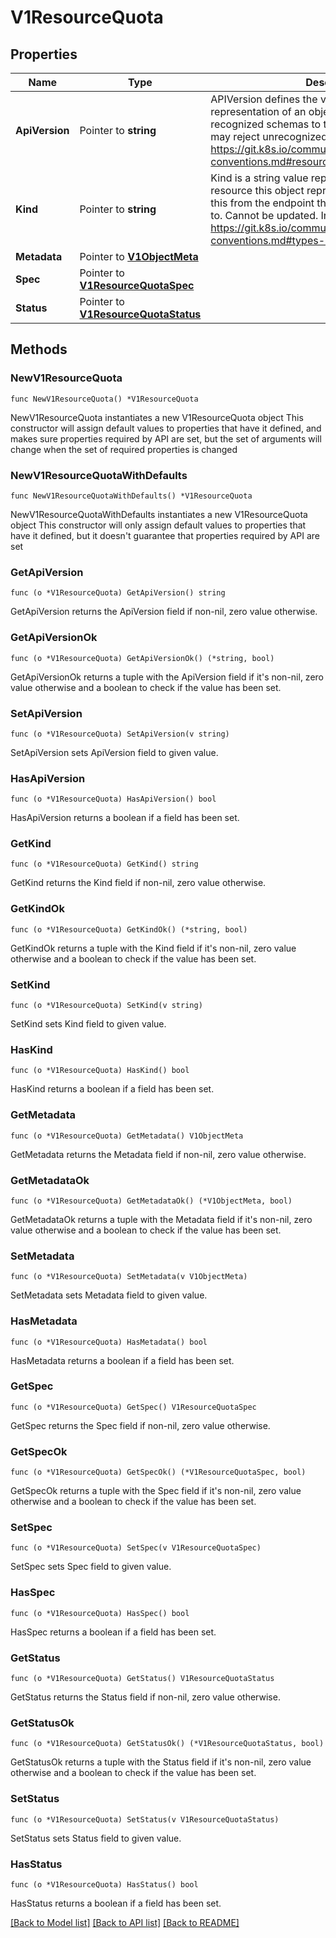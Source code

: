 # V1ResourceQuota

## Properties

Name | Type | Description | Notes
------------ | ------------- | ------------- | -------------
**ApiVersion** | Pointer to **string** | APIVersion defines the versioned schema of this representation of an object. Servers should convert recognized schemas to the latest internal value, and may reject unrecognized values. More info: https://git.k8s.io/community/contributors/devel/api-conventions.md#resources | [optional] 
**Kind** | Pointer to **string** | Kind is a string value representing the REST resource this object represents. Servers may infer this from the endpoint the client submits requests to. Cannot be updated. In CamelCase. More info: https://git.k8s.io/community/contributors/devel/api-conventions.md#types-kinds | [optional] 
**Metadata** | Pointer to [**V1ObjectMeta**](V1ObjectMeta.md) |  | [optional] 
**Spec** | Pointer to [**V1ResourceQuotaSpec**](V1ResourceQuotaSpec.md) |  | [optional] 
**Status** | Pointer to [**V1ResourceQuotaStatus**](V1ResourceQuotaStatus.md) |  | [optional] 

## Methods

### NewV1ResourceQuota

`func NewV1ResourceQuota() *V1ResourceQuota`

NewV1ResourceQuota instantiates a new V1ResourceQuota object
This constructor will assign default values to properties that have it defined,
and makes sure properties required by API are set, but the set of arguments
will change when the set of required properties is changed

### NewV1ResourceQuotaWithDefaults

`func NewV1ResourceQuotaWithDefaults() *V1ResourceQuota`

NewV1ResourceQuotaWithDefaults instantiates a new V1ResourceQuota object
This constructor will only assign default values to properties that have it defined,
but it doesn't guarantee that properties required by API are set

### GetApiVersion

`func (o *V1ResourceQuota) GetApiVersion() string`

GetApiVersion returns the ApiVersion field if non-nil, zero value otherwise.

### GetApiVersionOk

`func (o *V1ResourceQuota) GetApiVersionOk() (*string, bool)`

GetApiVersionOk returns a tuple with the ApiVersion field if it's non-nil, zero value otherwise
and a boolean to check if the value has been set.

### SetApiVersion

`func (o *V1ResourceQuota) SetApiVersion(v string)`

SetApiVersion sets ApiVersion field to given value.

### HasApiVersion

`func (o *V1ResourceQuota) HasApiVersion() bool`

HasApiVersion returns a boolean if a field has been set.

### GetKind

`func (o *V1ResourceQuota) GetKind() string`

GetKind returns the Kind field if non-nil, zero value otherwise.

### GetKindOk

`func (o *V1ResourceQuota) GetKindOk() (*string, bool)`

GetKindOk returns a tuple with the Kind field if it's non-nil, zero value otherwise
and a boolean to check if the value has been set.

### SetKind

`func (o *V1ResourceQuota) SetKind(v string)`

SetKind sets Kind field to given value.

### HasKind

`func (o *V1ResourceQuota) HasKind() bool`

HasKind returns a boolean if a field has been set.

### GetMetadata

`func (o *V1ResourceQuota) GetMetadata() V1ObjectMeta`

GetMetadata returns the Metadata field if non-nil, zero value otherwise.

### GetMetadataOk

`func (o *V1ResourceQuota) GetMetadataOk() (*V1ObjectMeta, bool)`

GetMetadataOk returns a tuple with the Metadata field if it's non-nil, zero value otherwise
and a boolean to check if the value has been set.

### SetMetadata

`func (o *V1ResourceQuota) SetMetadata(v V1ObjectMeta)`

SetMetadata sets Metadata field to given value.

### HasMetadata

`func (o *V1ResourceQuota) HasMetadata() bool`

HasMetadata returns a boolean if a field has been set.

### GetSpec

`func (o *V1ResourceQuota) GetSpec() V1ResourceQuotaSpec`

GetSpec returns the Spec field if non-nil, zero value otherwise.

### GetSpecOk

`func (o *V1ResourceQuota) GetSpecOk() (*V1ResourceQuotaSpec, bool)`

GetSpecOk returns a tuple with the Spec field if it's non-nil, zero value otherwise
and a boolean to check if the value has been set.

### SetSpec

`func (o *V1ResourceQuota) SetSpec(v V1ResourceQuotaSpec)`

SetSpec sets Spec field to given value.

### HasSpec

`func (o *V1ResourceQuota) HasSpec() bool`

HasSpec returns a boolean if a field has been set.

### GetStatus

`func (o *V1ResourceQuota) GetStatus() V1ResourceQuotaStatus`

GetStatus returns the Status field if non-nil, zero value otherwise.

### GetStatusOk

`func (o *V1ResourceQuota) GetStatusOk() (*V1ResourceQuotaStatus, bool)`

GetStatusOk returns a tuple with the Status field if it's non-nil, zero value otherwise
and a boolean to check if the value has been set.

### SetStatus

`func (o *V1ResourceQuota) SetStatus(v V1ResourceQuotaStatus)`

SetStatus sets Status field to given value.

### HasStatus

`func (o *V1ResourceQuota) HasStatus() bool`

HasStatus returns a boolean if a field has been set.


[[Back to Model list]](../README.md#documentation-for-models) [[Back to API list]](../README.md#documentation-for-api-endpoints) [[Back to README]](../README.md)


